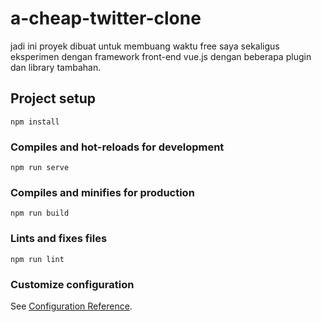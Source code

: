 # a-cheap-twitter-clone

jadi ini proyek dibuat untuk membuang waktu free saya
sekaligus eksperimen dengan framework front-end vue.js
dengan beberapa plugin dan library tambahan.

## Project setup

```
npm install
```

### Compiles and hot-reloads for development

```
npm run serve
```

### Compiles and minifies for production

```
npm run build
```

### Lints and fixes files

```
npm run lint
```

### Customize configuration

See [Configuration Reference](https://cli.vuejs.org/config/).
